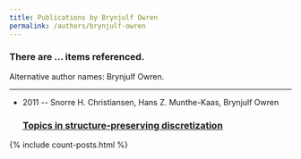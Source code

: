 ```yaml
---
title: Publications by Brynjulf Owren
permalink: /authors/brynjulf-owren
---
```


<h3 id="number-posts">There are ... items referenced.</h3>
<p id='info-authors'>Alternative author names: Brynjulf Owren.</p>
<hr />
<ul class="post-list">
<li><span class='post-meta'>2011 -- Snorre H. Christiansen, Hans Z. Munthe-Kaas, Brynjulf Owren</span><h3><a class='post-link' href="{{ site.baseurl }}/topics-in-structure-preserving-discretization">Topics in structure-preserving discretization</a></h3></li>

</ul>
{% include count-posts.html %}
